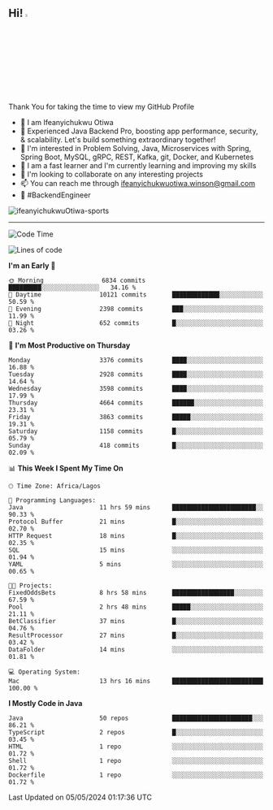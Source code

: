 <!-- BLOG-POST-LIST:START --><!-- BLOG-POST-LIST:END -->

## Hi! <img src="https://media.giphy.com/media/hvRJCLFzcasrR4ia7z/giphy.gif" width="4%"> 

Thank You for taking the time to view my GitHub Profile

- 👋 I am Ifeanyichukwu Otiwa
- 🚀 Experienced Java Backend Pro, boosting app performance, security, & scalability. Let's build something extraordinary together!
- 👀 I'm interested in Problem Solving, Java, Microservices with Spring, Spring Boot, MySQL, gRPC, REST, Kafka, git, Docker, and Kubernetes
- 🌱 I am a fast learner and I'm currently learning and improving my skills
- 💞️ I'm looking to collaborate on any interesting projects
- 📫 You can reach me through ifeanyichukwuotiwa.winson@gmail.com
- 🚀 #BackendEngineer

<p align="left" marginTop="10px"> <img src="https://komarev.com/ghpvc/?username=ifeanyichukwuOtiwa-sports&label=Profile%20views&color=0e75b6&style=for-the-badge" alt="ifeanyichukwuOtiwa-sports" /> </p>

***

<!--START_SECTION:waka-->
![Code Time](http://img.shields.io/badge/Code%20Time-2%2C471%20hrs%2031%20mins-blue)

![Lines of code](https://img.shields.io/badge/From%20Hello%20World%20I%27ve%20Written-5.3%20million%20lines%20of%20code-blue)

**I'm an Early 🐤** 

```text
🌞 Morning                6834 commits        █████████░░░░░░░░░░░░░░░░   34.16 % 
🌆 Daytime                10121 commits       █████████████░░░░░░░░░░░░   50.59 % 
🌃 Evening                2398 commits        ███░░░░░░░░░░░░░░░░░░░░░░   11.99 % 
🌙 Night                  652 commits         █░░░░░░░░░░░░░░░░░░░░░░░░   03.26 % 
```
📅 **I'm Most Productive on Thursday** 

```text
Monday                   3376 commits        ████░░░░░░░░░░░░░░░░░░░░░   16.88 % 
Tuesday                  2928 commits        ████░░░░░░░░░░░░░░░░░░░░░   14.64 % 
Wednesday                3598 commits        ████░░░░░░░░░░░░░░░░░░░░░   17.99 % 
Thursday                 4664 commits        ██████░░░░░░░░░░░░░░░░░░░   23.31 % 
Friday                   3863 commits        █████░░░░░░░░░░░░░░░░░░░░   19.31 % 
Saturday                 1158 commits        █░░░░░░░░░░░░░░░░░░░░░░░░   05.79 % 
Sunday                   418 commits         █░░░░░░░░░░░░░░░░░░░░░░░░   02.09 % 
```


📊 **This Week I Spent My Time On** 

```text
🕑︎ Time Zone: Africa/Lagos

💬 Programming Languages: 
Java                     11 hrs 59 mins      ███████████████████████░░   90.33 % 
Protocol Buffer          21 mins             █░░░░░░░░░░░░░░░░░░░░░░░░   02.70 % 
HTTP Request             18 mins             █░░░░░░░░░░░░░░░░░░░░░░░░   02.35 % 
SQL                      15 mins             ░░░░░░░░░░░░░░░░░░░░░░░░░   01.94 % 
YAML                     5 mins              ░░░░░░░░░░░░░░░░░░░░░░░░░   00.65 % 

🐱‍💻 Projects: 
FixedOddsBets            8 hrs 58 mins       █████████████████░░░░░░░░   67.59 % 
Pool                     2 hrs 48 mins       █████░░░░░░░░░░░░░░░░░░░░   21.11 % 
BetClassifier            37 mins             █░░░░░░░░░░░░░░░░░░░░░░░░   04.76 % 
ResultProcessor          27 mins             █░░░░░░░░░░░░░░░░░░░░░░░░   03.42 % 
DataFolder               14 mins             ░░░░░░░░░░░░░░░░░░░░░░░░░   01.81 % 

💻 Operating System: 
Mac                      13 hrs 16 mins      █████████████████████████   100.00 % 
```

**I Mostly Code in Java** 

```text
Java                     50 repos            ██████████████████████░░░   86.21 % 
TypeScript               2 repos             █░░░░░░░░░░░░░░░░░░░░░░░░   03.45 % 
HTML                     1 repo              ░░░░░░░░░░░░░░░░░░░░░░░░░   01.72 % 
Shell                    1 repo              ░░░░░░░░░░░░░░░░░░░░░░░░░   01.72 % 
Dockerfile               1 repo              ░░░░░░░░░░░░░░░░░░░░░░░░░   01.72 % 
```




 Last Updated on 05/05/2024 01:17:36 UTC
<!--END_SECTION:waka-->

<!--
<p align="center">
![trophy](https://github-profile-trophy.vercel.app/?username=ifeanyichukwuOtiwa-sports&theme=onedark) (https://github.com/ryo-ma/github-profile-trophy)
</p>
-->

<!---
ifeanyi-otiwa/ifeanyi-otiwa is a ✨ special ✨ repository because its `README.md` (this file) appears on your GitHub profile.
You can click the Preview link to take a look at your changes.
--->
